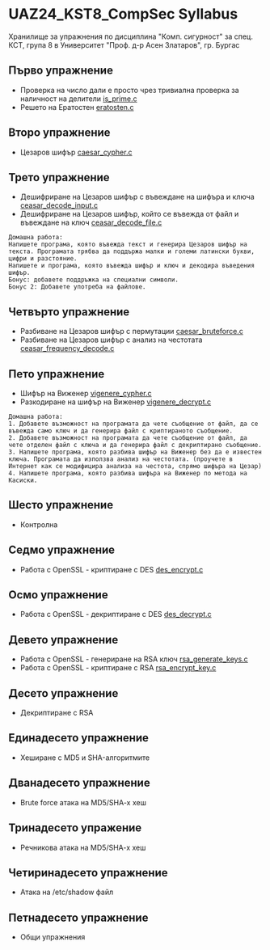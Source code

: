 # UAZ24_KST8_CompSec Syllabus

Хранилище за упражнения по дисциплина "Комп. сигурност" за спец. КСТ, група 8 в Университет "Проф. д-р Асен Златаров", гр. Бургас

## Първо упражнение
- Проверка на число дали е просто чрез тривиална проверка за наличност на делители [is_prime.c](https://github.com/peshopbs2/UAZ24_KST8_CompSec/blob/main/is_prime.c)
- Решето на Ератостен [eratosten.c](https://github.com/peshopbs2/UAZ24_KST8_CompSec/blob/main/eratosten.c)

## Второ упражнение
- Цезаров шифър [caesar_cypher.c](https://github.com/peshopbs2/UAZ24_KST8_CompSec/blob/main/caesar_cypher.c)

## Трето упражнение
- Дешифриране на Цезаров шифър с въвеждане на шифъра и ключа [ceasar_decode_input.c](https://github.com/peshopbs2/UAZ24_KST8_CompSec/blob/main/ceasar_decode_input.c)
- Дешифриране на Цезаров шифър, който се въвежда от файл и въвеждане на ключ [ceasar_decode_file.c](https://github.com/peshopbs2/UAZ24_KST8_CompSec/blob/main/ceasar_decode_file.c)

```
Домашна работа:
Напишете програма, която въвежда текст и генерира Цезаров шифър на текста. Програмата трябва да поддържа малки и големи латински букви, цифри и разстояние.
Напишете и програма, която въвежда шифър и ключ и декодира въведения шифър.
Бонус: добавете поддръжка на специални символи.
Бонус 2: Добавете употреба на файлове.
```

## Четвърто упражнение
- Разбиване на Цезаров шифър с пермутации [caesar_bruteforce.c](https://github.com/peshopbs2/UAZ24_KST8_CompSec/blob/main/caesar_bruteforce.c)
- Разбиване на Цезаров шифър с анализ на честотата [ceasar_frequency_decode.c](https://github.com/peshopbs2/UAZ24_KST8_CompSec/blob/main/ceasar_frequency_decode.c)

## Пето упражнение
- Шифър на Виженер [vigenere_cypher.c](https://github.com/peshopbs2/UAZ24_KST8_CompSec/blob/main/vigenere_cypher.c)
- Разкодиране на шифър на Виженер [vigenere_decrypt.c](https://github.com/peshopbs2/UAZ24_KST8_CompSec/blob/main/vigenere_decrypt.c)

```
Домашна работа:
1. Добавете възможност на програмата да чете съобщение от файл, да се въвежда само ключ и да генерира файл с криптираното съобщение.
2. Добавете възможност на програмата да чете съобщение от файл, да чете отделен файл с ключа и да генерира файл с декриптирано съобщение.
3. Напишете програма, която разбива шифър на Виженер без да е известен ключа. Програмата да използва анализ на честотата. (проучете в Интернет как се модифицира анализа на честота, спрямо шифъра на Цезар)
4. Напишете програма, която разбива шифъра на Виженер по метода на Касиски.
```

## Шесто упражнение
- Контролна

## Седмо упражнение
- Работа с OpenSSL - криптиране с DES [des_encrypt.c](https://github.com/peshopbs2/UAZ24_KST8_CompSec/blob/main/des_encrypt.c)

## Осмо упражнение
- Работа с OpenSSL - декриптиране с DES [des_decrypt.c](https://github.com/peshopbs2/UAZ24_KST8_CompSec/blob/main/des_encrypt.c)

## Девето упражнение
- Работа с OpenSSL - генериране на RSA ключ [rsa_generate_keys.c](https://github.com/peshopbs2/UAZ24_KST8_CompSec/blob/main/rsa_generate_keys.c)
- Работа с OpenSSL - криптиране с RSA [rsa_encrypt_key.c](https://github.com/peshopbs2/UAZ24_KST8_CompSec/blob/main/rsa_encrypt_key.c)

## Десето упражнение
- Декриптиране с RSA

## Единадесето упражнение
- Хеширане с MD5 и SHA-алгоритмите

## Дванадесето упражнение
- Brute force атака на MD5/SHA-x хеш

## Тринадесето упражение
- Речникова атака на MD5/SHA-x хеш

## Четиринадесето упражнение
- Атака на /etc/shadow файл

## Петнадесето упражнение
- Общи упражнения
